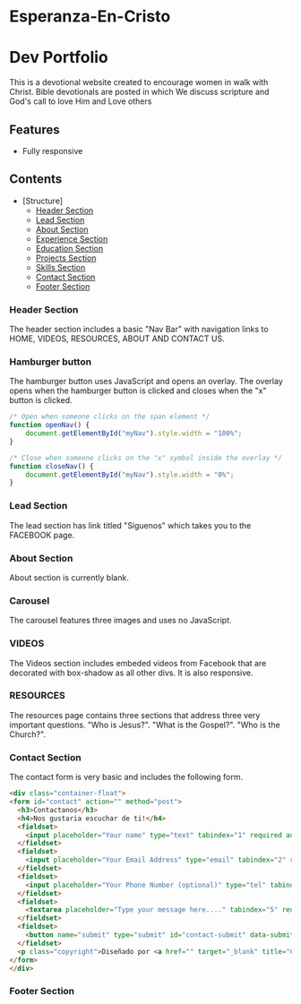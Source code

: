# Esperanza-En-Cristo


# Dev Portfolio

This is a devotional website created to encourage women in walk with Christ. Bible devotionals are posted in which We discuss scripture and God's call to love Him and Love others

## Features

* Fully responsive


## Contents

- [Structure]
    - [Header Section](#header-section)
    - [Lead Section](#lead-section)
    - [About Section](#about-section)
    - [Experience Section](#experience-section)
    - [Education Section](#education-section)
    - [Projects Section](#projects-section)
    - [Skills Section](#skills-section)
    - [Contact Section](#contact-section)
    - [Footer Section](#footer-section)



### Header Section

The header section includes a basic "Nav Bar" with navigation links to HOME, VIDEOS, RESOURCES, ABOUT AND CONTACT US.

### Hamburger button

The hamburger button uses JavaScript and opens an overlay. The overlay opens when the hamburger button is clicked and closes when the "x" button is clicked.

```JavaScript
/* Open when someone clicks on the span element */
function openNav() {
    document.getElementById("myNav").style.width = "100%";
}

/* Close when someone clicks on the "x" symbol inside the overlay */
function closeNav() {
    document.getElementById("myNav").style.width = "0%";
}
```

### Lead Section

The lead section has link titled "Siguenos" which takes you to the FACEBOOK page.

### About Section
About section is currently blank.



### Carousel

The carousel features three images and uses no JavaScript.




### VIDEOS

The Videos section includes embeded videos from Facebook that are decorated with box-shadow as all other divs. It is also responsive.

### RESOURCES
The resources page contains three sections that address three very important questions. "Who is Jesus?". "What is the Gospel?". "Who is the Church?".

### Contact Section

The contact form is very basic and includes the following form.

  ```html
  <div class="container-float">
  <form id="contact" action="" method="post">
    <h3>Contactanos</h3>
    <h4>Nos gustaria escuchar de ti!</h4>
    <fieldset>
      <input placeholder="Your name" type="text" tabindex="1" required autofocus>
    </fieldset>
    <fieldset>
      <input placeholder="Your Email Address" type="email" tabindex="2" required>
    </fieldset>
    <fieldset>
      <input placeholder="Your Phone Number (optional)" type="tel" tabindex="3" required>
    </fieldset>
    <fieldset>
      <textarea placeholder="Type your message here...." tabindex="5" required></textarea>
    </fieldset>
    <fieldset>
      <button name="submit" type="submit" id="contact-submit" data-submit="...Sending">Submit</button>
    </fieldset>
    <p class="copyright">Diseñado por <a href="" target="_blank" title="Colorlib">JM</a></p>
  </form>
</div>
```

### Footer Section
